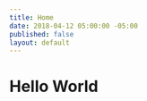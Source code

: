 ```yaml
---
title: Home
date: 2018-04-12 05:00:00 -05:00
published: false
layout: default
---
```


# Hello World